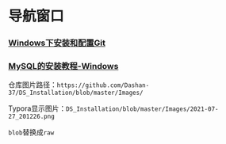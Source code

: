 # 导航窗口

### [Windows下安装和配置Git](https://github.com/Dashan-IZ/DS_Installation/blob/master/Markdown/Git/Git.md)

### [MySQL的安装教程-Windows](https://github.com/Dashan-IZ/DS_Installation/blob/master/Markdown/MySQL/MySQL.md)



仓库图片路径：`https://github.com/Dashan-37/DS_Installation/blob/master/Images/`

Typora显示图片：`DS_Installation/blob/master/Images/2021-07-27_201226.png`

`blob`替换成`raw`

